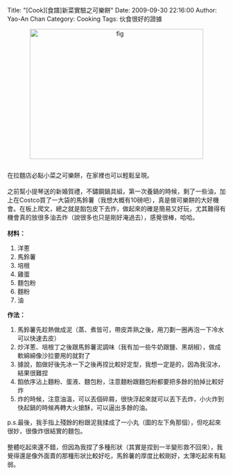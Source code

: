 Title: "[Cook][食譜]新菜實驗之可樂餅"
Date: 2009-09-30 22:16:00
Author: Yao-An Chan
Category: Cooking
Tags: 伙食很好的證據


<div class='post'>
<a onblur="try {parent.deselectBloggerImageGracefully();} catch(e) {}" href="http://4.bp.blogspot.com/_mvtDPM7iODU/SsQ-SNI94dI/AAAAAAAAE14/8tJF6m5aOkY/s1600-h/DSC00460.JPG"><img style="margin: 0px auto 10px; display: block; text-align: center; cursor: pointer; width: 400px; height: 300px;" src="http://4.bp.blogspot.com/_mvtDPM7iODU/SsQ-SNI94dI/AAAAAAAAE14/8tJF6m5aOkY/s400/DSC00460.JPG" alt="fig" id="BLOGGER_PHOTO_ID_5387499536727794130" border="0" /></a><br />在拉麵店必點小菜之可樂餅，在家裡也可以輕鬆呈現。<br /><br />之前幫小提琴送的新婚賀禮，不鏽鋼鍋具組，第一次養鍋的時候，剩了一些油，加上在Costco買了一大袋的馬鈴薯（我想大概有10磅吧），真是做可樂餅的大好機會。在板上爬文，總之就是餡包皮下去炸，做起來的確是簡易又好玩，尤其難得有機會真的放很多油去炸（說很多也只是剛好淹過去），感覺很棒，哈哈。<br /><br /><span style="display: block;" class="PackedElements PackedElements-0"><span style="display: block;" class="PackedElements PackedElements-0"><span style="font-weight: bold;">材料：</span><br /><ol><li>洋蔥<br /></li><li>馬鈴薯</li><li>培根<br /></li><li>雞蛋</li><li>麵包粉</li><li>麵粉<br /></li><li>油<br /></li></ol><span style="font-weight: bold;">作法：<br /></span></span></span><ol><li>馬鈴薯先趁熱做成泥（蒸、煮皆可，帶皮弄熟之後，用刀劃一圈再泡一下冷水可以快速去皮）</li><li>炒洋蔥、培根丁之後跟馬鈴薯泥調味（我有加一些牛奶跟鹽、黑胡椒），做成軟綿綿像沙拉要用的就對了</li><li>據說，餡做好後先冰一下之後再捏比較好定型，我想一定是的，因為我沒冰，結果很難捏<br /></li><li>餡依序沾上麵粉、蛋液、麵包粉，注意麵粉跟麵包粉都要把多餘的拍掉比較好炸</li><li>炸的時候，注意油溫，可以丟個碎屑，很快浮起來就可以丟下去炸，小火炸到快起鍋的時候再轉大火搶酥，可以逼出多餘的油。<br /></li></ol>p.s.最後，我手指上殘餘的粉跟泥我揉成了一小丸（圖的左下角那個），但吃起來很妙，很像炸很結實的麵包。<br /><br />整體吃起來還不錯，但因為我捏了多種形狀（其實是捏到一半變形救不回來），我覺得還是像外面賣的那種形狀比較好吃，馬鈴薯的厚度比較剛好，太薄吃起來有點弱。</div>
